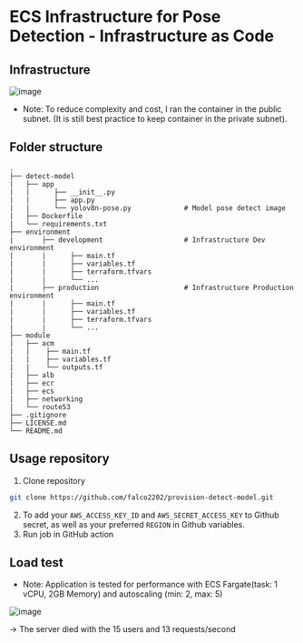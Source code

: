# ECS Infrastructure for Pose Detection - Infrastructure as Code

## Infrastructure

![image](https://github.com/falco2202/ecs_infrastructure/assets/82159331/cd7fc5e4-eea5-4115-a83e-64c7fac16ebc)

- Note: To reduce complexity and cost, I ran the container in the public subnet. (It is still best practice to keep container in the private subnet).

## Folder structure 
```
.
├── detect-model
|   ├── app
|   |      ├── __init__.py
|   |      ├── app.py
|   |      └── yolov8n-pose.py             # Model pose detect image
|   ├── Dockerfile
|   └── requirements.txt          
├── environment
|       ├── development                    # Infrastructure Dev environment
|       |      ├── main.tf
|       |      ├── variables.tf
|       |      ├── terraform.tfvars
|       |      └── ...
|       ├── production                     # Infrastructure Production environment     
|       |      ├── main.tf
|       |      ├── variables.tf
|       |      ├── terraform.tfvars
|       |      └── ...             
├── module
|   ├── acm
|   |    ├── main.tf
|   |    ├── variables.tf
|   |    └── outputs.tf
|   ├── alb
|   ├── ecr
|   ├── ecs
|   ├── networking
|   └── route53                 
├── .gitignore                   
├── LICENSE.md
└── README.md
```

## Usage repository
1. Clone repository
```bash
git clone https://github.com/falco2202/provision-detect-model.git
```
2. To add your `AWS_ACCESS_KEY_ID` and `AWS_SECRET_ACCESS_KEY` to Github secret, as well as your preferred `REGION` in Github variables.
3. Run job in GitHub action

## Load test
* Note: Application is tested for performance with ECS Fargate(task: 1 vCPU, 2GB Memory) and autoscaling (min: 2, max: 5)

![image](https://github.com/falco2202/provision-detect-model/assets/82159331/dae6f5ab-5a68-4c19-97a7-7f0a4c4a8a30)

-> The server died with the 15 users and 13 requests/second

